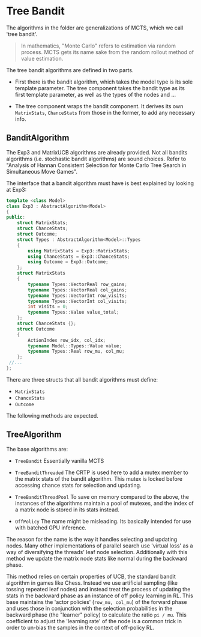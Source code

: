 # Tree Bandit

The algorithms in the folder are generalizations of MCTS, which we call 'tree bandit'.

> In mathematics, "Monte Carlo" refers to estimation via random process. MCTS gets its name sake from the random rollout method of value estimation.

 The tree bandit algorithms are defined in two parts. 

* First there is the bandit algorithm, which takes the model type is its sole template parameter. The tree component takes the bandit type as its first template parameter, as well as the types of the nodes and ...

* The tree component wraps the bandit component. It derives its own `MatrixStats`, `ChanceStats` from those in the former, to add any necessary info.

## BanditAlgorithm

The Exp3 and MatrixUCB algorithms are already provided. Not all bandits algorithms (i.e. stochastic bandit algorithms) are sound choices. Refer to "Analysis of Hannan Consistent Selection for Monte Carlo Tree Search in Simultaneous Move Games".

The interface that a bandit algorithm must have is best explained by looking at Exp3:

```cpp
template <class Model>
class Exp3 : AbstractAlgorithm<Model>
{
public:
    struct MatrixStats;
    struct ChanceStats;
    struct Outcome;
    struct Types : AbstractAlgorithm<Model>::Types
    {
        using MatrixStats = Exp3::MatrixStats;
        using ChanceStats = Exp3::ChanceStats;
        using Outcome = Exp3::Outcome;
    };
    struct MatrixStats
    {
        typename Types::VectorReal row_gains;
        typename Types::VectorReal col_gains;
        typename Types::VectorInt row_visits;
        typename Types::VectorInt col_visits;
        int visits = 0;
        typename Types::Value value_total;
    };
    struct ChanceStats {};
    struct Outcome
    {
        ActionIndex row_idx, col_idx;
        typename Model::Types::Value value;
        typename Types::Real row_mu, col_mu;
    };
 //...
};
```

There are three structs that all bandit algorithms must define:

* `MatrixStats`
* `ChanceStats`
* `Outcome`

The following methods are expected.

## TreeAlgorithm

The base algorithms are:

* `TreeBandit`
Essentially vanilla MCTS

* `TreeBanditThreaded`
The CRTP is used here to add a mutex member to the matrix stats of the bandit algorithm. This mutex is locked before accessing chance stats for selection and updating.

* `TreeBanditThreadPool`
To save on memory compared to the above, the instances of the algorithms maintain a pool of mutexes, and the index of a matrix node is stored in its stats instead.

* `OffPolicy`
The name might be misleading. Its basically intended for use with batched GPU inference.

The reason for the name is the way it handles selecting and updating nodes. Many other implementations of parallel search use 'virtual loss' as a way of diversifying the threads' leaf node selection. Additionally with this method we update the matrix node stats like normal during the backward phase.

This method relies on certain properties of UCB, the standard bandit algorithm in games like Chess. Instead we use artificial sampling (like tossing repeated leaf nodes) and instead treat the process of updating the stats in the backward phase as an instance of off policy learning in RL. This base maintains the 'actor policies' (`row_mu, col_mu`) of the forward phase and uses those in conjunction with the selection probabilities in the backward phase (the "learner" policy) to calculate the ratio `pi / mu`. This coefficient to adjust the 'learning rate' of the node is a common trick in order to un-bias the samples in the context of off-policy RL.
